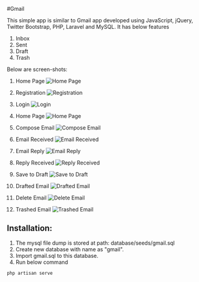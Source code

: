 #Gmail

This simple app is similar to Gmail app developed using JavaScript, jQuery, Twitter Bootstrap, PHP, Laravel and MySQL.
It has below features

1. Inbox
2. Sent
3. Draft
4. Trash


Below are screen-shots:

1. Home Page
    ![](public/img/Screenshots/1.Home-Page.png "Home Page")

2. Registration
    ![](public/img/Screenshots/2.Registration.png "Registration")

3. Login
    ![](public/img/Screenshots/3.Login.png "Login")

4. Home Page
    ![](public/img/Screenshots/4.Home-Page.png "Home Page")

5. Compose Email
    ![](public/img/Screenshots/5.Compose-Email.png "Compose Email")

6. Email Received
    ![](public/img/Screenshots/6.Email-Received.png "Email Received")

7. Email Reply
    ![](public/img/Screenshots/7.Email-Reply.png "Email Reply")

8. Reply Received
    ![](public/img/Screenshots/8.Reply-Received.png "Reply Received")

9. Save to Draft
    ![](public/img/Screenshots/9.Store-to-Draft.png "Save to Draft")

10. Drafted Email
    ![](public/img/Screenshots/10.Drafted-Email.png "Drafted Email")

11. Delete Email
    ![](public/img/Screenshots/11.Deleting-it.png "Delete Email")

12. Trashed Email
    ![](public/img/Screenshots/12.Trashed-Email.png "Trashed Email")






## Installation:

1. The mysql file dump is stored at path: database/seeds/gmail.sql
2. Create new database with name as "gmail".
3. Import gmail.sql to this database.
4. Run below command

```sh
php artisan serve
```